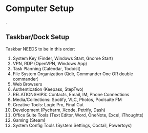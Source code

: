 # Computer Setup

.

## Taskbar/Dock Setup

Taskbar NEEDS to be in this order:

1. System Key (Finder, Windows Start, Gnome Start)
2. VPN, RDP (OpenVPN, Windows App)
3. Task Planning (Calendar, Todoist)
4. File System Organization (Qdir, Commander One OR double commander)
5. Web Browsers
6. Authentication (Keepass, StepTwo)
7. RELATIONSHIPS: Contacts, Email, IM, Phone Connections
8. Media/Collections: Spotify, VLC, Photos, Poolsuite FM
9. Creative Tools: Logic Pro, Final Cut
10. Development (Pycharm, Xcode, Petrify, Dash)
11. Office Suite Tools (Text Editor, Word, OneNote, Excel, iThoughts)
12. Gaming (Steam)
13. System Config Tools (System Settings, Coctail, Powertoys)
